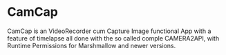 # CamCap
CamCap is an VideoRecorder cum Capture Image functional App with a feature of timelapse all done with the so called comple CAMERA2API, with Runtime Permissions for Marshmallow and newer versions.
